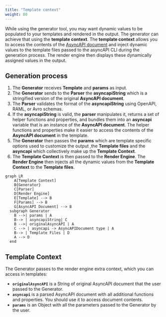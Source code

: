 ```yaml
---
title: "Template context"
weight: 80
---
```


While using the generator tool, you may want dynamic values to be populated to your templates and rendered in the output. The generator can achieve that using the **template context**.
The **template context** allows you to access the contents of the [AsyncAPI document](asyncapi-document.md) and inject dynamic values to the template files passed to the asyncAPI CLI during the generation process. The render engine then displays these dynamically assigned values in the output.

## Generation process
1. The **Generator** receives **Template** and **params** as input.
2. The **Generator** sends to the **Parser** the **asyncapiString** which is a stringified version of the original **AsyncAPI document**. 
3. The **Parser** validates the format of the **asyncapiString** using OpenAPI, RAML, or Avro schemas.
4. If the **asyncapiString** is valid, the **parser** manipulates it, returns a set of helper functions and properties, and bundles them into an **asyncapi** variable that is an instance of the **AsyncAPI document**. The helper functions and properties make it easier to access the contents of the **AsyncAPI document** in the template.
5. The **Generator** then passes the **params** which are template specific options used to customize the output ,the **Template files** and the **asyncapi** which collectively make up the **Template Context**.
6. The **Template Context** is then passed to the **Render Engine**. The **Render Engine** then injects all the dynamic values from the **Template Context** to the **Template files**.
   
``` mermaid
graph LR
    A[Template Context]
    B{Generator}
    C[Parser]
    D[Render Engine]
    E[Template] --> B
    F[Params] --> B
    G[AsyncAPI Document] --> B
  subgraph Generator
    B -->| params | A
    B--> | asyncapiString| C
    B -->| originalAsyncAPI | A
    C --> | asyncapi -> AsyncAPIDocument type | A
    B--> | Template Files | D
    A --> D
  end
```

## Template Context
The Generator passes to the render engine extra context, which you can access in templates:

- **`originalAsyncAPI`** is a String of original AsyncAPI document that the user passed to the Generator.
- **`asyncapi`** is a parsed AsyncAPI document with all additional functions and properties. You should use it to access document contents.
- **`params`** is an Object with all the parameters passed to the Generator by the user.
